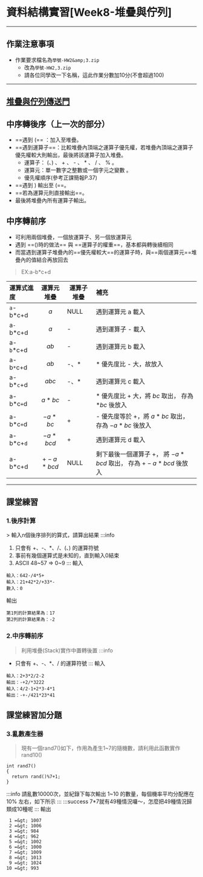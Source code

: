 # 資料結構實習[Week8-堆疊與佇列]

-----

## 作業注意事項
- 作業要求檔名為`學號-HW2&amp;3.zip`
    - 改為`學號-HW2,3.zip`
    - 請各位同學改一下名稱，這此作業分數加10分(不會超過100)

-----

## [堆疊與佇列傳送門](https://hackmd.io/FKTwbq_FSXK4bWFNq0wUBg)
## 中序轉後序（上一次的部分）
- ==遇到 (== ：加入至堆疊。
- ==遇到運算子==：比較堆疊內頂端之運算子優先權，若堆疊內頂端之運算子優先權較大則輸出，最後將該運算子加入堆疊。
    - 運算子： (、) 、 + 、 - 、 * 、 / 、 % 。
    - 運算元：單一數字之整數或一個字元之變數 。
    - 優先權順序(參考正課簡報P.37)
- ==遇到 ) 輸出至 (==。
- ==若為運算元則直接輸出==。
- 最後將堆疊內所有運算子輸出。
## 中序轉前序
- 可利用兩個堆疊，一個放運算子、另一個放運算元
- 遇到 ==()時的做法== 與 ==運算子的權重==，基本都與轉後續相同
- 而當遇到運算子堆疊內的==優先權較大==的運算子時，與==兩個運算元==堆疊內的值結合再放回去

> EX:a-b*c+d

| 運算式進度  | 運算元堆疊 | 運算子堆疊 | 補充 |
|:--------- | :---: | --- | :--- |
| `a`-b*c+d | $a$ | NULL | 遇到運算元 a 載入 |
| a`-`b*c+d | $a$ | - | 遇到運算子 - 載入 |
| a-`b`*c+d | $ab$ | - | 遇到運算元 b 載入 |
| a-b`*`c+d | $ab$ | -、* | * 優先度比 - 大，故放入|
| a-b*`c`+d | $abc$ | -、* | 遇到運算元 c 載入 |
| a-b*c`+`d | $a*bc$ | - | * 優先度比 + 大，將 $bc$ 取出， 存為 $*bc$ 後放入|
| a-b*c`+`d | $-a*bc$ | + | - 優先度等於 +，將 $a*bc$ 取出， 存為 $-a*bc$ 後放入|
| a-b*c+`d` | $-a*bcd$ | + | 遇到運算元 d 載入 |
| a-b*c+d | $+-a*bcd$ | NULL | 剩下最後一個運算子 +， 將 $-a*bcd$ 取出， 存為 $+-a*bcd$ 後放入|

------
## 課堂練習
### 1.後序計算
&gt; 輸入n個後序排列的算式，請算出結果
:::info
1. 只會有 +、-、*、/、(、) 的運算符號
2. 事前有幾個運算式是未知的，直到輸入0結束
3. ASCII 48~57 =&gt; 0~9
:::
輸入
```
輸入：642-/4*5+
輸入：21+42*2/+33*-
數入：0
```
輸出
```
第1列的計算結果為：17
第2列的計算結果為：-2
```

### 2.中序轉前序
> 利用堆疊(Stack)實作中置轉後置
:::info
- 只會有 +、-、*、/ 的運算符號
:::
輸入
```
輸入：2+3*2/2-2
輸出：-+2/*3222
輸入：4/2-1+2*3-4*1
輸出：-+-/421*23*41
```

## 課堂練習加分題
### 3.亂數產生器
> 現有一個rand7()如下，作用為產生1~7的隨機數，請利用此函數實作rand10()
```c=
int rand7()
{
  return rand()%7+1;
}
```
:::info
請亂數10000次，並紀錄下每次輸出 1~10 的數量，每個機率平均分配應在 10% 左右，如下所示
:::
:::success
7*7就有49種情況囉～，怎麼把49種情況歸類成10種呢
:::
輸出
```
 1 =&gt; 1007
 2 =&gt; 1006
 3 =&gt; 984
 4 =&gt; 962
 5 =&gt; 1002
 6 =&gt; 1000
 7 =&gt; 1009
 8 =&gt; 1013
 9 =&gt; 1024
10 =&gt; 993
```
